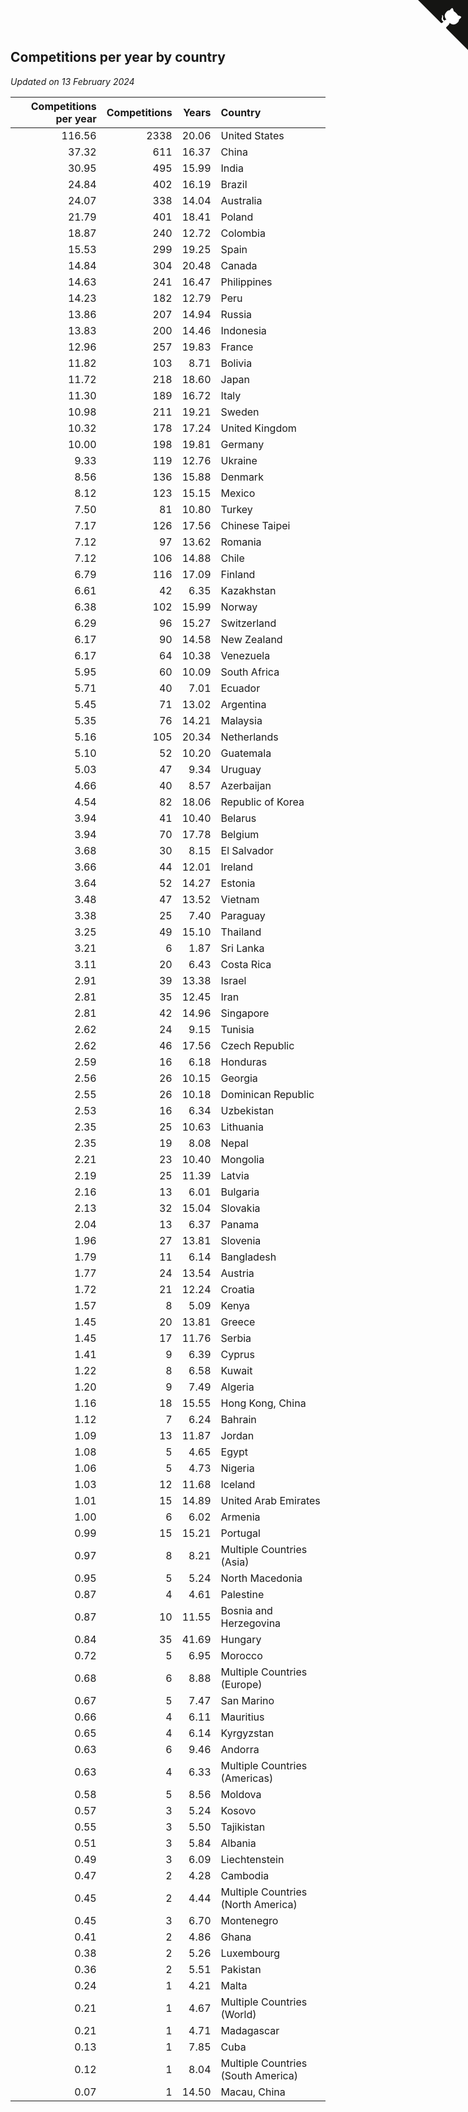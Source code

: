 ## Competitions per year by country

*Updated on 13 February 2024*

| Competitions per year | Competitions | Years | Country |
| ---: | ---: | ---: | :--- |
| 116.56 | 2338 | 20.06 | United States |
| 37.32 | 611 | 16.37 | China |
| 30.95 | 495 | 15.99 | India |
| 24.84 | 402 | 16.19 | Brazil |
| 24.07 | 338 | 14.04 | Australia |
| 21.79 | 401 | 18.41 | Poland |
| 18.87 | 240 | 12.72 | Colombia |
| 15.53 | 299 | 19.25 | Spain |
| 14.84 | 304 | 20.48 | Canada |
| 14.63 | 241 | 16.47 | Philippines |
| 14.23 | 182 | 12.79 | Peru |
| 13.86 | 207 | 14.94 | Russia |
| 13.83 | 200 | 14.46 | Indonesia |
| 12.96 | 257 | 19.83 | France |
| 11.82 | 103 | 8.71 | Bolivia |
| 11.72 | 218 | 18.60 | Japan |
| 11.30 | 189 | 16.72 | Italy |
| 10.98 | 211 | 19.21 | Sweden |
| 10.32 | 178 | 17.24 | United Kingdom |
| 10.00 | 198 | 19.81 | Germany |
| 9.33 | 119 | 12.76 | Ukraine |
| 8.56 | 136 | 15.88 | Denmark |
| 8.12 | 123 | 15.15 | Mexico |
| 7.50 | 81 | 10.80 | Turkey |
| 7.17 | 126 | 17.56 | Chinese Taipei |
| 7.12 | 97 | 13.62 | Romania |
| 7.12 | 106 | 14.88 | Chile |
| 6.79 | 116 | 17.09 | Finland |
| 6.61 | 42 | 6.35 | Kazakhstan |
| 6.38 | 102 | 15.99 | Norway |
| 6.29 | 96 | 15.27 | Switzerland |
| 6.17 | 90 | 14.58 | New Zealand |
| 6.17 | 64 | 10.38 | Venezuela |
| 5.95 | 60 | 10.09 | South Africa |
| 5.71 | 40 | 7.01 | Ecuador |
| 5.45 | 71 | 13.02 | Argentina |
| 5.35 | 76 | 14.21 | Malaysia |
| 5.16 | 105 | 20.34 | Netherlands |
| 5.10 | 52 | 10.20 | Guatemala |
| 5.03 | 47 | 9.34 | Uruguay |
| 4.66 | 40 | 8.57 | Azerbaijan |
| 4.54 | 82 | 18.06 | Republic of Korea |
| 3.94 | 41 | 10.40 | Belarus |
| 3.94 | 70 | 17.78 | Belgium |
| 3.68 | 30 | 8.15 | El Salvador |
| 3.66 | 44 | 12.01 | Ireland |
| 3.64 | 52 | 14.27 | Estonia |
| 3.48 | 47 | 13.52 | Vietnam |
| 3.38 | 25 | 7.40 | Paraguay |
| 3.25 | 49 | 15.10 | Thailand |
| 3.21 | 6 | 1.87 | Sri Lanka |
| 3.11 | 20 | 6.43 | Costa Rica |
| 2.91 | 39 | 13.38 | Israel |
| 2.81 | 35 | 12.45 | Iran |
| 2.81 | 42 | 14.96 | Singapore |
| 2.62 | 24 | 9.15 | Tunisia |
| 2.62 | 46 | 17.56 | Czech Republic |
| 2.59 | 16 | 6.18 | Honduras |
| 2.56 | 26 | 10.15 | Georgia |
| 2.55 | 26 | 10.18 | Dominican Republic |
| 2.53 | 16 | 6.34 | Uzbekistan |
| 2.35 | 25 | 10.63 | Lithuania |
| 2.35 | 19 | 8.08 | Nepal |
| 2.21 | 23 | 10.40 | Mongolia |
| 2.19 | 25 | 11.39 | Latvia |
| 2.16 | 13 | 6.01 | Bulgaria |
| 2.13 | 32 | 15.04 | Slovakia |
| 2.04 | 13 | 6.37 | Panama |
| 1.96 | 27 | 13.81 | Slovenia |
| 1.79 | 11 | 6.14 | Bangladesh |
| 1.77 | 24 | 13.54 | Austria |
| 1.72 | 21 | 12.24 | Croatia |
| 1.57 | 8 | 5.09 | Kenya |
| 1.45 | 20 | 13.81 | Greece |
| 1.45 | 17 | 11.76 | Serbia |
| 1.41 | 9 | 6.39 | Cyprus |
| 1.22 | 8 | 6.58 | Kuwait |
| 1.20 | 9 | 7.49 | Algeria |
| 1.16 | 18 | 15.55 | Hong Kong, China |
| 1.12 | 7 | 6.24 | Bahrain |
| 1.09 | 13 | 11.87 | Jordan |
| 1.08 | 5 | 4.65 | Egypt |
| 1.06 | 5 | 4.73 | Nigeria |
| 1.03 | 12 | 11.68 | Iceland |
| 1.01 | 15 | 14.89 | United Arab Emirates |
| 1.00 | 6 | 6.02 | Armenia |
| 0.99 | 15 | 15.21 | Portugal |
| 0.97 | 8 | 8.21 | Multiple Countries (Asia) |
| 0.95 | 5 | 5.24 | North Macedonia |
| 0.87 | 4 | 4.61 | Palestine |
| 0.87 | 10 | 11.55 | Bosnia and Herzegovina |
| 0.84 | 35 | 41.69 | Hungary |
| 0.72 | 5 | 6.95 | Morocco |
| 0.68 | 6 | 8.88 | Multiple Countries (Europe) |
| 0.67 | 5 | 7.47 | San Marino |
| 0.66 | 4 | 6.11 | Mauritius |
| 0.65 | 4 | 6.14 | Kyrgyzstan |
| 0.63 | 6 | 9.46 | Andorra |
| 0.63 | 4 | 6.33 | Multiple Countries (Americas) |
| 0.58 | 5 | 8.56 | Moldova |
| 0.57 | 3 | 5.24 | Kosovo |
| 0.55 | 3 | 5.50 | Tajikistan |
| 0.51 | 3 | 5.84 | Albania |
| 0.49 | 3 | 6.09 | Liechtenstein |
| 0.47 | 2 | 4.28 | Cambodia |
| 0.45 | 2 | 4.44 | Multiple Countries (North America) |
| 0.45 | 3 | 6.70 | Montenegro |
| 0.41 | 2 | 4.86 | Ghana |
| 0.38 | 2 | 5.26 | Luxembourg |
| 0.36 | 2 | 5.51 | Pakistan |
| 0.24 | 1 | 4.21 | Malta |
| 0.21 | 1 | 4.67 | Multiple Countries (World) |
| 0.21 | 1 | 4.71 | Madagascar |
| 0.13 | 1 | 7.85 | Cuba |
| 0.12 | 1 | 8.04 | Multiple Countries (South America) |
| 0.07 | 1 | 14.50 | Macau, China |


<a href="https://github.com/jonatanklosko/wca_statistics" class="github-corner" aria-label="View source on Github"><svg width="80" height="80" viewBox="0 0 250 250" style="fill:#151513; color:#fff; position: absolute; top: 0; border: 0; right: 0;" aria-hidden="true"><path d="M0,0 L115,115 L130,115 L142,142 L250,250 L250,0 Z"></path><path d="M128.3,109.0 C113.8,99.7 119.0,89.6 119.0,89.6 C122.0,82.7 120.5,78.6 120.5,78.6 C119.2,72.0 123.4,76.3 123.4,76.3 C127.3,80.9 125.5,87.3 125.5,87.3 C122.9,97.6 130.6,101.9 134.4,103.2" fill="currentColor" style="transform-origin: 130px 106px;" class="octo-arm"></path><path d="M115.0,115.0 C114.9,115.1 118.7,116.5 119.8,115.4 L133.7,101.6 C136.9,99.2 139.9,98.4 142.2,98.6 C133.8,88.0 127.5,74.4 143.8,58.0 C148.5,53.4 154.0,51.2 159.7,51.0 C160.3,49.4 163.2,43.6 171.4,40.1 C171.4,40.1 176.1,42.5 178.8,56.2 C183.1,58.6 187.2,61.8 190.9,65.4 C194.5,69.0 197.7,73.2 200.1,77.6 C213.8,80.2 216.3,84.9 216.3,84.9 C212.7,93.1 206.9,96.0 205.4,96.6 C205.1,102.4 203.0,107.8 198.3,112.5 C181.9,128.9 168.3,122.5 157.7,114.1 C157.9,116.9 156.7,120.9 152.7,124.9 L141.0,136.5 C139.8,137.7 141.6,141.9 141.8,141.8 Z" fill="currentColor" class="octo-body"></path></svg></a><style>.github-corner:hover .octo-arm{animation:octocat-wave 560ms ease-in-out}@keyframes octocat-wave{0%,100%{transform:rotate(0)}20%,60%{transform:rotate(-25deg)}40%,80%{transform:rotate(10deg)}}@media (max-width:500px){.github-corner:hover .octo-arm{animation:none}.github-corner .octo-arm{animation:octocat-wave 560ms ease-in-out}}</style>
